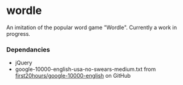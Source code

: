 # wordle
An imitation of the popular word game "Wordle". Currently a work in progress.

### Dependancies

* jQuery
* google-10000-english-usa-no-swears-medium.txt from [first20hours/google-10000-english](https://github.com/first20hours/google-10000-english) on GitHub